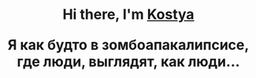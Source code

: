 <h1 align="center">Hi there, I'm <a href="https://t.me/kostya0years" target="_blank">Kostya</a>
  
Я как будто в зомбоапакалипсисе, где люди, выглядят, как люди...
